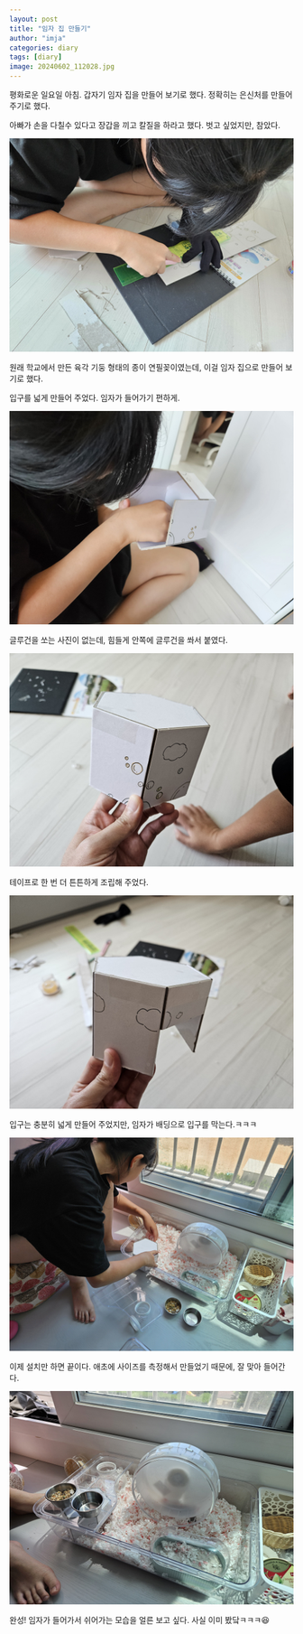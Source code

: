```yaml
---
layout: post
title: "임자 집 만들기"
author: "imja"
categories: diary
tags: [diary]
image: 20240602_112028.jpg
---
```


평화로운 일요일 아침. 갑자기 임자 집을 만들어 보기로 했다. 정확히는 은신처를 만들어 주기로 했다.

아빠가 손을 다칠수 있다고 장갑을 끼고 칼질을 하라고 했다. 벗고 싶었지만, 참았다.

![입구](../assets/img/20240602_111955.jpg)

원래 학교에서 만든 육각 기둥 형태의 종이 연필꽂이였는데, 이걸 임자 집으로 만들어 보기로 했다.

입구를 넓게 만들어 주었다. 임자가 들어가기 편하게.

![조립](../assets/img/20240602_113330.jpg)

글루건을 쏘는 사진이 없는데, 힘들게 안쪽에 글루건을 쏴서 붙였다.

![완성](../assets/img/20240602_113342.jpg)

테이프로 한 번 더 튼튼하게 조립해 주었다.

![입구 모습](../assets/img/20240602_113357.jpg)

입구는 충분히 넓게 만들어 주었지만, 임자가 배딩으로 입구를 막는다.ㅋㅋㅋ

![설치](../assets/img/20240602_113600.jpg)

이제 설치만 하면 끝이다. 애초에 사이즈를 측정해서 만들었기 때문에, 잘 맞아 들어간다.

![완료!](../assets/img/20240602_113641.jpg)

완성! 임자가 들어가서 쉬어가는 모습을 얼른 보고 싶다. 사실 이미 봤닼ㅋㅋㅋ😆
